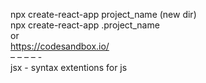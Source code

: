 
npx create-react-app project_name (new dir) <br />
npx create-react-app .project_name <br />
or <br/>
https://codesandbox.io/ <br />
– – – – - <br />
jsx - syntax extentions for js

